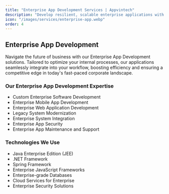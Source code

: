 ```yaml
---
title: "Enterprise App Development Services | Appvintech"
description: "Develop resilient, scalable enterprise applications with our customized enterprise app development services. Boost productivity and optimize operations."
icon: "/images/services/enterprise-app.webp"
order: 4
---
```


## Enterprise App Development

Navigate the future of business with our Enterprise App Development solutions. Tailored to optimize your internal processes, our applications seamlessly integrate into your workflow, boosting efficiency and ensuring a competitive edge in today's fast-paced corporate landscape.

### Our Enterprise App Development Expertise

- Custom Enterprise Software Development
- Enterprise Mobile App Development
- Enterprise Web Application Development
- Legacy System Modernization
- Enterprise System Integration
- Enterprise App Security
- Enterprise App Maintenance and Support

### Technologies We Use

- Java Enterprise Edition (JEE)
- .NET Framework
- Spring Framework
- Enterprise JavaScript Frameworks
- Enterprise-grade Databases
- Cloud Services for Enterprise
- Enterprise Security Solutions
